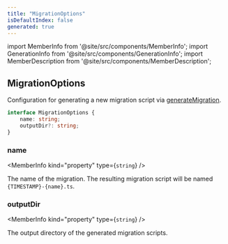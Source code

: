 ```yaml
---
title: "MigrationOptions"
isDefaultIndex: false
generated: true
---
```

<!-- This file was generated from the Vendure source. Do not modify. Instead, re-run the "docs:build" script -->
import MemberInfo from '@site/src/components/MemberInfo';
import GenerationInfo from '@site/src/components/GenerationInfo';
import MemberDescription from '@site/src/components/MemberDescription';


## MigrationOptions

<GenerationInfo sourceFile="packages/core/src/migrate.ts" sourceLine="19" packageName="@vendure/core" />

Configuration for generating a new migration script via <a href='/reference/typescript-api/migration/generate-migration#generatemigration'>generateMigration</a>.

```ts title="Signature"
interface MigrationOptions {
    name: string;
    outputDir?: string;
}
```

<div className="members-wrapper">

### name

<MemberInfo kind="property" type={`string`}   />

The name of the migration. The resulting migration script will be named
`{TIMESTAMP}-{name}.ts`.
### outputDir

<MemberInfo kind="property" type={`string`}   />

The output directory of the generated migration scripts.


</div>
